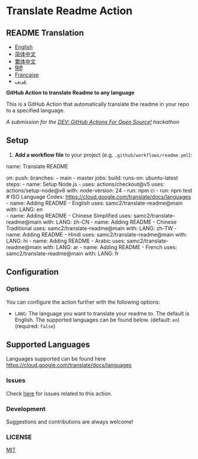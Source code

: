 # Translate Readme Action

## README Translation
- [English](README.en.md)
- [简体中文](README.zh-CN.md)
- [繁体中文](README.zh-TW.md)
- [हिंदी](README.hi.md)
- [Française](README.fr.md)
- [عربى](README.ar.md)

**GitHub Action to translate Readme to any language**

This is a GitHub Action that automatically translate the readme in your repo to a specified language.

_A submission for the [DEV: GitHub Actions For Open Source!](https://dev.to/devteam/announcing-the-github-actions-hackathon-on-dev-3ljn) hackathon_

## Setup

1. **Add a workflow file** to your project (e.g. `.github/workflows/readme.yml`):


name: Translate README

on:
  push:
    branches:
      - main
      - master
jobs:
  build:
    runs-on: ubuntu-latest
    steps:
      - name: Setup Node.js
      - uses: actions/checkout@v5
        uses: actions/setup-node@v6
        with:
          node-version: 24
      - run: npm ci
      - run: npm test
      # ISO Language Codes: https://cloud.google.com/translate/docs/languages
      - name: Adding README - English
        uses: samc2/translate-readme@main
        with:
          LANG: en  
      - name: Adding README - Chinese Simplified
        uses: samc2/translate-readme@main
        with:
          LANG: zh-CN
      - name: Adding README - Chinese Traditional
        uses: samc2/translate-readme@main
        with:
          LANG: zh-TW
      - name: Adding README - Hindi
        uses: samc2/translate-readme@main
        with:
          LANG: hi
      - name: Adding README - Arabic
        uses: samc2/translate-readme@main
        with:
          LANG: ar
      - name: Adding README - French
        uses: samc2/translate-readme@main
        with:
          LANG: fr

## Configuration

### Options

You can configure the action further with the following options:

- `LANG`: The language you want to translate your readme to. The default is English. The supported languages can be found below.
  (default: `en`) (required: `false`)

## Supported Languages

Languages supported can be found here https://cloud.google.com/translate/docs/languages

### Issues

Check [here](https://github.com/samc2/translate-readme/issues/1) for issues related to this action.

### Development

Suggestions and contributions are always welcome!

### LICENSE

[MIT](./LICENSE)
